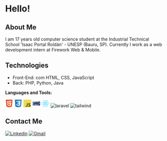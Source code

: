 # Hello!
 
## About Me

I am 17 years old computer science student at the Industrial Technical School 'Isaac Portal Roldán' - UNESP (Bauru, SP). Currently I work as a web development intern at Firework Web & Mobile.

## Technologies

- Front-End: com HTML, CSS, JavaScript
- Back: PHP, Python, Java 

**Languages and Tools:** 

<p align="left">
  <img src="https://raw.githubusercontent.com/devicons/devicon/master/icons/html5/html5-original.svg" alt="html5"  width="25" height="25"/>
  <img src="https://raw.githubusercontent.com/devicons/devicon/master/icons/css3/css3-original.svg" alt="css3"  width="25" height="25"/>
  <img src="https://raw.githubusercontent.com/devicons/devicon/master/icons/javascript/javascript-original.svg" alt="javascript" width="25" height="25"/>
  <img src="https://raw.githubusercontent.com/devicons/devicon/master/icons/php/php-original.svg" alt="php" width="25" height="25"/>
  <img src="https://raw.githubusercontent.com/devicons/devicon/master/icons/react/react-original.svg" alt="javascript" width="25" height="25"/>
  <img src="https://cdn.jsdelivr.net/gh/devicons/devicon/icons/laravel/laravel-plain.svg" alt="laravel" width="25" height="25"/>
  <img src="https://cdn.jsdelivr.net/gh/devicons/devicon/icons/tailwindcss/tailwindcss-plain.svg" alt="tailwind" width="25" height="25"/>
</p>

##  Contact Me

[![Linkedin](https://img.shields.io/badge/LinkedIn-0077B5?style=for-the-badge&logo=linkedin&logoColor=white)](https://www.linkedin.com/in/gabriel-nicolim/)
[![Gmail](https://img.shields.io/badge/Gmail-B22222?style=for-the-badge&logo=Gmail&logoColor=white)](mailto:gabriel.gomes.nicolim@gmail.com)

